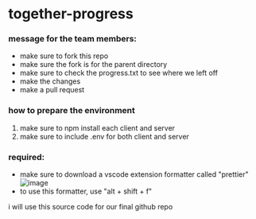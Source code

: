 # together-progress
 
### message for the team members:
- make sure to fork this repo
- make sure the fork is for the parent directory
- make sure to check the progress.txt to see where we left off
- make the changes
- make a pull request

### how to prepare the environment
1) make sure to npm install each client and server
2) make sure to include .env for both client and server

### required:
- make sure to download a vscode extension formatter called "prettier"
![image](https://github.com/user-attachments/assets/b94bebf6-e072-4273-a9d6-052530d43d15)
- to use this formatter, use "alt + shift + f"

i will use this source code for our final github repo
